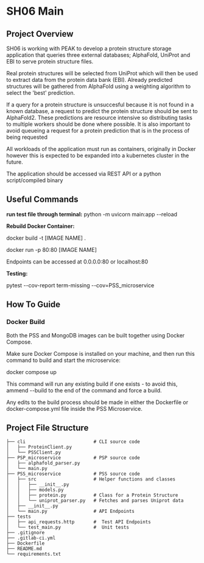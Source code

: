 # SH06 Main


## Project Overview
SH06 is working with PEAK to develop a protein structure storage application that queries three external databases; AlphaFold, UniProt and EBI to serve protein structure files. 

Real protein structures will be selected from UniProt which will then be used to extract data from the protein data bank (EBI).
Already predicted structures will be gathered from AlphaFold using a weighting algorithm to select the 'best' prediction.

If a query for a protein structure is unsuccesful because it is not found in a known database, a request to predict the protein structure should be sent to AlphaFold2. These predictions are resource intensive so distributing tasks to multiple workers should be done where possible. It is also important to avoid queueing a request for a protein prediction that is in the process of being requested

All workloads of the application must run as containers, originally in Docker however this is expected to be expanded into a kubernetes cluster in the future.

The application should be accessed via REST API or a python script/compiled binary


## Useful Commands

**run test file through terminal:** python -m uvicorn main:app --reload

**Rebuild Docker Container:**

docker build -t [IMAGE NAME] .

docker run -p 80:80 [IMAGE NAME]

Endpoints can be accessed at 0.0.0.0:80 or localhost:80

**Testing:** 

pytest --cov-report term-missing --cov=PSS_microservice

## How To Guide

### Docker Build

Both the PSS and MongoDB images can be built together using Docker Compose.

Make sure Docker Compose is installed on your machine, and then run this command to build and start the microservice:

docker compose up

This command will run any existing build if one exists - to avoid this, ammend --build to the end of the command and force a build.

Any edits to the build process should be made in either the Dockerfile or docker-compose.yml file inside the PSS Microservice.

## Project File Structure


    ├── cli                         # CLI source code
    │   ├── ProteinClient.py
    │   └── PSSClient.py
    ├── PSP_microservice            # PSP source code
    │   ├── alphafold_parser.py
    │   └── main.py
    ├── PSS_microservice            # PSS source code
    │   ├── src                     # Helper functions and classes
    │   │   ├── __init__.py   
    │   │   ├── models.py   
    │   │   ├── protein.py          # Class for a Protein Structure
    │   │   └── uniprot_parser.py   # Fetches and parses Uniprot data
    │   ├── __init__.py   
    │   └── main.py                 # API Endpoints
    ├── tests
    │   ├── api_requests.http       #  Test API Endpoints
    │   └── test_main.py            #  Unit tests
    ├── .gitignore          
    ├── .gitlab-ci.yml   
    ├── Dockerfile   
    ├── README.md
    └── requirements.txt    

